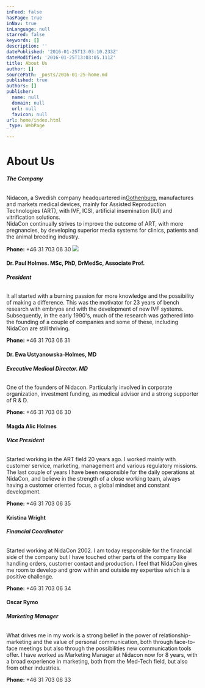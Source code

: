 ```yaml
---
inFeed: false
hasPage: true
inNav: true
inLanguage: null
starred: false
keywords: []
description: ''
datePublished: '2016-01-25T13:03:10.233Z'
dateModified: '2016-01-25T13:03:05.111Z'
title: About Us
author: []
sourcePath: _posts/2016-01-25-home.md
published: true
authors: []
publisher:
  name: null
  domain: null
  url: null
  favicon: null
url: home/index.html
_type: WebPage

---
```

# About Us

###### **The Company**

Nidacon, a Swedish company headquartered in[Gothenburg][0], manufactures and markets medical devices, mainly for Assisted Reproduction Technologies (ART), with IVF, ICSI, artificial insemination (IUI) and vitrification solutions.  
NidaCon continually strives to improve the outcome of ART, with more pregnancies, by developing superior media systems for clinics, patients and the animal breeding industry.

**Phone:** +46 31 703 06 30
![](https://the-grid-user-content.s3-us-west-2.amazonaws.com/26fa5b85-b527-4758-8970-309a77fd5fd2.jpg)

#### Dr. Paul Holmes.  MSc, PhD, DrMedSc, Associate Prof.

###### **President**

It all started with a burning passion for more knowledge and the possibility of making a difference. This was the motivator for 23 years of bench research with embryos and with the development of new IVF systems. Subsequently, in the early 1990's, much of the research was gathered into the founding of a couple of companies and some of these, including NidaCon are still thriving.

**Phone:** +46 31 703 06 31

#### Dr. Ewa Ustyanowska-Holmes, MD

###### **Executive Medical Director. MD**

One of the founders of Nidacon. Particularly involved in corporate organization, investment funding, as medical advisor and a strong supporter of R & D.

**Phone:** +46 31 703 06 30

#### Magda Alic Holmes

###### **Vice President**

Started working in the ART field 20 years ago. I worked mainly with customer service, marketing, management and various regulatory missions. The last couple of years I have been responsible for the daily operations at NidaCon, and believe in the strength of a close working team, always having a customer oriented focus, a global mindset and constant development.

**Phone:** +46 31 703 06 35

#### Kristina Wright

###### **Financial Coordinator**

Started working at NidaCon 2002\. I am today responsible for the financial side of the company but I have touched other parts of the company like handling orders, customer contact and production. I feel that NidaCon gives me room to develop and grow within and outside my expertise which is a positive challenge.

**Phone:** +46 31 703 06 34

#### Oscar Rymo

###### **Marketing Manager**

What drives me in my work is a strong belief in the power of relationship-marketing and the value of personal communication, both through face-to-face meetings but also through the possibilities new communication tools offer. I have worked as Marketing Manager at Nidacon now for 8 years, with a broad experience in marketing, both from the Med-Tech field, but also from other industries.

**Phone:** +46 31 703 06 33

[0]: http://www.goteborg.com/en/?epslanguage=en "Gothenburg Information website"